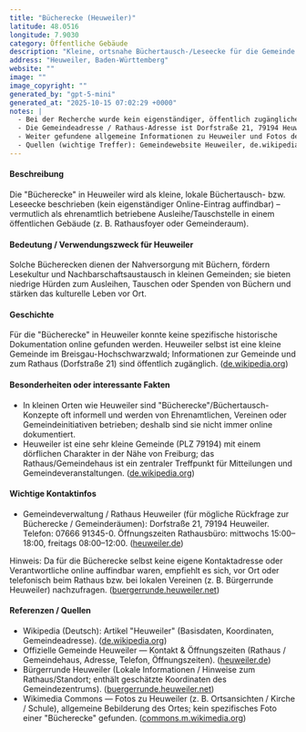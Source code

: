 ```yaml
---
title: "Bücherecke (Heuweiler)"
latitude: 48.0516
longitude: 7.9030
category: Öffentliche Gebäude
description: "Kleine, ortsnahe Büchertausch-/Leseecke für die Gemeinde Heuweiler (kein eigenständiger Online-Eintrag auffindbar; Standort vermutlich im Rathaus/öffentlichem Gebäude)."
address: "Heuweiler, Baden-Württemberg"
website: ""
image: ""
image_copyright: ""
generated_by: "gpt-5-mini"
generated_at: "2025-10-15 07:02:29 +0000"
notes: |
  - Bei der Recherche wurde kein eigenständiger, öffentlich zugänglicher Online-Nachweis (Adresse/Website/Fotos) für eine offiziell benannte "Bücherecke" in Heuweiler gefunden. 
  - Die Gemeindeadresse / Rathaus-Adresse ist Dorfstraße 21, 79194 Heuweiler (Quelle: Gemeinde Heuweiler). Für die Geo-Koordinaten wurde Mapbox-Reverse-Geocoding verwendet; die nächstgefundenen, exakten Koordinaten bezogen sich auf Dorfstraße 19 (48.05158, 7.90295) — daher sind die im Frontmatter angegebenen Koordinaten als Annäherung an das Rathaus/Ortszentrum zu verstehen. 
  - Weiter gefundene allgemeine Informationen zu Heuweiler und Fotos des Ortes liegen auf Wikipedia / Wikimedia Commons vor; ein spezifisches Foto der "Bücherecke" in Heuweiler konnte nicht verifiziert werden.
  - Quellen (wichtige Treffer): Gemeindewebsite Heuweiler, de.wikipedia.org (Artikel Heuweiler), Wikimedia Commons (Bilder Heuweiler), Bürgerrunde Heuweiler (lokale Hinweise).
---
```


#### Beschreibung
Die "Bücherecke" in Heuweiler wird als kleine, lokale Büchertausch- bzw. Leseecke beschrieben (kein eigenständiger Online-Eintrag auffindbar) – vermutlich als ehrenamtlich betriebene Ausleihe/Tauschstelle in einem öffentlichen Gebäude (z. B. Rathausfoyer oder Gemeinderaum).

#### Bedeutung / Verwendungszweck für Heuweiler
Solche Bücherecken dienen der Nahversorgung mit Büchern, fördern Lesekultur und Nachbarschaftsaustausch in kleinen Gemeinden; sie bieten niedrige Hürden zum Ausleihen, Tauschen oder Spenden von Büchern und stärken das kulturelle Leben vor Ort.

#### Geschichte
Für die "Bücherecke" in Heuweiler konnte keine spezifische historische Dokumentation online gefunden werden. Heuweiler selbst ist eine kleine Gemeinde im Breisgau-Hochschwarzwald; Informationen zur Gemeinde und zum Rathaus (Dorfstraße 21) sind öffentlich zugänglich. ([de.wikipedia.org](https://de.wikipedia.org/wiki/Heuweiler))

#### Besonderheiten oder interessante Fakten
- In kleinen Orten wie Heuweiler sind "Bücherecke"/Büchertausch-Konzepte oft informell und werden von Ehrenamtlichen, Vereinen oder Gemeindeinitiativen betrieben; deshalb sind sie nicht immer online dokumentiert.  
- Heuweiler ist eine sehr kleine Gemeinde (PLZ 79194) mit einem dörflichen Charakter in der Nähe von Freiburg; das Rathaus/Gemeindehaus ist ein zentraler Treffpunkt für Mitteilungen und Gemeindeveranstaltungen. ([de.wikipedia.org](https://de.wikipedia.org/wiki/Heuweiler))

#### Wichtige Kontaktinfos
- Gemeindeverwaltung / Rathaus Heuweiler (für mögliche Rückfrage zur Bücherecke / Gemeinderäumen): Dorfstraße 21, 79194 Heuweiler. Telefon: 07666 91345-0. Öffnungszeiten Rathausbüro: mittwochs 15:00–18:00, freitags 08:00–12:00. ([heuweiler.de](https://www.heuweiler.de/buerger-rathaus/verwaltung/kontakt-oeffnungszeiten))

Hinweis: Da für die Bücherecke selbst keine eigene Kontaktadresse oder Verantwortliche online auffindbar waren, empfiehlt es sich, vor Ort oder telefonisch beim Rathaus bzw. bei lokalen Vereinen (z. B. Bürgerrunde Heuweiler) nachzufragen. ([buergerrunde.heuweiler.net](https://buergerrunde.heuweiler.net/location/test-rathaus/?utm_source=openai))

#### Referenzen / Quellen
- Wikipedia (Deutsch): Artikel "Heuweiler" (Basisdaten, Koordinaten, Gemeindeadresse). ([de.wikipedia.org](https://de.wikipedia.org/wiki/Heuweiler))  
- Offizielle Gemeinde Heuweiler — Kontakt & Öffnungszeiten (Rathaus / Gemeindehaus, Adresse, Telefon, Öffnungszeiten). ([heuweiler.de](https://www.heuweiler.de/buerger-rathaus/verwaltung/kontakt-oeffnungszeiten))  
- Bürgerrunde Heuweiler (Lokale Informationen / Hinweise zum Rathaus/Standort; enthält geschätzte Koordinaten des Gemeindezentrums). ([buergerrunde.heuweiler.net](https://buergerrunde.heuweiler.net/location/test-rathaus/?utm_source=openai))  
- Wikimedia Commons — Fotos zu Heuweiler (z. B. Ortsansichten / Kirche / Schule), allgemeine Bebilderung des Ortes; kein spezifisches Foto einer "Bücherecke" gefunden. ([commons.m.wikimedia.org](https://commons.m.wikimedia.org/wiki/File%3AHeuweiler_July_2013_-_panoramio.jpg?utm_source=openai))